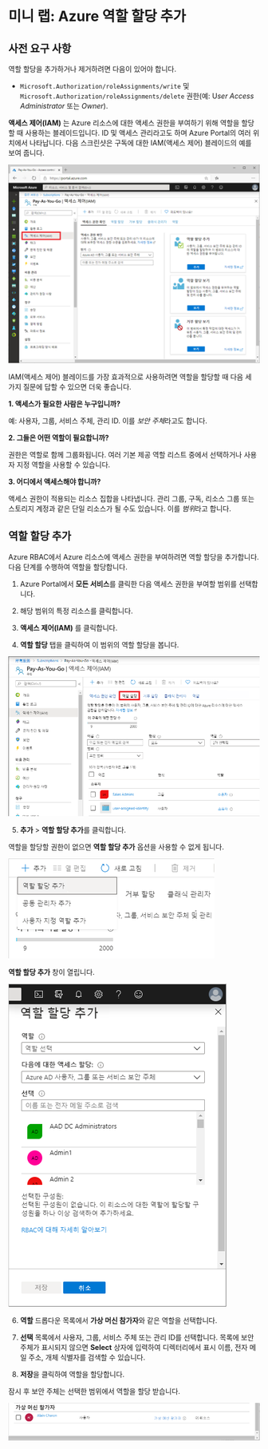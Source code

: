 ﻿# 미니 랩: Azure 역할 할당 추가 

## 사전 요구 사항

역할 할당을 추가하거나 제거하려면 다음이 있어야 합니다.

* ```Microsoft.Authorization/roleAssignments/write``` 및 ```Microsoft.Authorization/roleAssignments/delete``` 권한(예: U*ser Access Administrator* 또는 *Owner*).


**액세스 제어(IAM)** 는 Azure 리소스에 대한 액세스 권한을 부여하기 위해 역할을 할당할 때 사용하는 블레이드입니다. ID 및 액세스 관리라고도 하며 Azure Portal의 여러 위치에서 나타납니다. 다음 스크린샷은 구독에 대한 IAM(액세스 제어) 블레이드의 예를 보여 줍니다.

![구독용 IAM(액세스 제어) 블레이드](../../Linked_Image_Files/demo_RBAC_image1.png)

IAM(액세스 제어) 블레이드를 가장 효과적으로 사용하려면 역할을 할당할 때 다음 세 가지 질문에 답할 수 있으면 더욱 좋습니다.

**1. 액세스가 필요한 사람은 누구입니까?**

예: 사용자, 그룹, 서비스 주체, 관리 ID. 이를 *보안 주체*라고도 합니다.

**2. 그들은 어떤 역할이 필요합니까?**

권한은 역할로 함께 그룹화됩니다. 여러 기본 제공 역할 리스트 중에서 선택하거나 사용자 지정 역할을 사용할 수 있습니다.

**3. 어디에서 액세스해야 합니까?**

액세스 권한이 적용되는 리소스 집합을 나타냅니다. 관리 그룹, 구독, 리소스 그룹 또는 스토리지 계정과 같은 단일 리소스가 될 수도 있습니다. 이를 *범위*라고 합니다.

## 역할 할당 추가

Azure RBAC에서 Azure 리소스에 액세스 권한을 부여하려면 역할 할당을 추가합니다. 다음 단계를 수행하여 역할을 할당합니다.

1. Azure Portal에서 **모든 서비스**를 클릭한 다음 액세스 권한을 부여할 범위를 선택합니다. 

2. 해당 범위의 특정 리소스를 클릭합니다.

3. **액세스 제어(IAM)** 를 클릭합니다.

4. **역할 할당** 탭을 클릭하여 이 범위의 역할 할당을 봅니다.

![액세스 제어(IAM) 및 역할 할당 탭](../../Linked_Image_Files/demo_RBAC_image2.png)

5. **추가** > **역할 할당 추가**를 클릭합니다.

역할을 할당할 권한이 없으면 **역할 할당 추가** 옵션을 사용할 수 없게 됩니다.

![메뉴 추가](../../Linked_Image_Files/demo_RBAC_image3.png)

**역할 할당 추가** 창이 열립니다.

![역할 할당 창 추가](../../Linked_Image_Files/demo_RBAC_image4.png)

6. **역할** 드롭다운 목록에서 **가상 머신 참가자**와 같은 역할을 선택합니다.

7. **선택** 목록에서 사용자, 그룹, 서비스 주체 또는 관리 ID를 선택합니다. 목록에 보안 주체가 표시되지 않으면 **Select** 상자에 입력하여 디렉터리에서 표시 이름, 전자 메일 주소, 개체 식별자를 검색할 수 있습니다.

8. **저장**을 클릭하여 역할을 할당합니다.

잠시 후 보안 주체는 선택한 범위에서 역할을 할당 받습니다.

![저장한 역할 할당 추가](../../Linked_Image_Files/demo_RBAC_image5.png)

 
